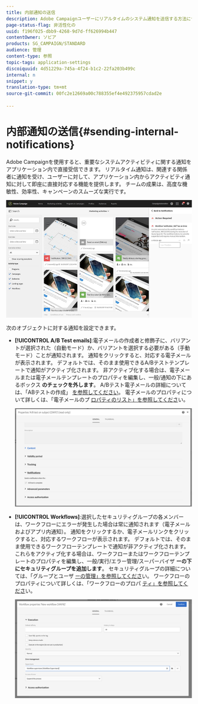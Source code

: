 ```yaml
---
title: 内部通知の送信
description: Adobe Campaignユーザーにリアルタイムのシステム通知を送信する方法について説明します。
page-status-flag: 非活性化の
uuid: f196f025-dbb9-4268-9d7d-ff626994b447
contentOwner: ソビア
products: SG_CAMPAIGN/STANDARD
audience: 管理
content-type: 参照
topic-tags: application-settings
discoiquuid: 4d51229a-745a-4f24-b1c2-22fa203b499c
internal: n
snippet: y
translation-type: tm+mt
source-git-commit: 00fc2e12669a00c788355ef4e492375957cdad2e

---
```



# 内部通知の送信{#sending-internal-notifications}

Adobe Campaignを使用すると、重要なシステムアクティビティに関する通知をアプリケーション内で直接受信できます。  リアルタイム通知は、関連する関係者に通知を受け、ユーザーに対して、アプリケーション内からアクティビティ通知に対して即座に直接対応する機能を提供します。 チームの成果は、高度な機敏性、効率性、キャンペーンのスムーズな実行です。

![](assets/pulse_3.png)

次のオブジェクトに対する通知を設定できます。

* **[!UICONTROL A/B Test emails]**:電子メールの作成者と修飾子に、バリアントが選択された（自動モード）か、バリアントを選択する必要がある（手動モード）ことが通知されます。 通知をクリックすると、対応する電子メールが表示されます。 デフォルトでは、そのまま使用できるA/Bテストテンプレートで通知がアクティブ化されます。 非アクティブ化する場合は、電子メールまたは電子メールテンプレートのプロパティを編集し、一般/通知の下にあるボックス **のチェックを外します**。 A/Bテスト電子メールの詳細については、「ABテストの作成」 [を参照してください](../../channels/using/designing-an-a-b-test-email.md)。 電子メールのプロパティについて詳しくは、「電子メールのプ [ロパティのリスト」を参照してくださ](../../administration/using/configuring-email-channel.md#list-of-email-properties)い。

   ![](assets/pulse_2.png)

* **[!UICONTROL Workflows]**:選択したセキュリティグループの各メンバーは、ワークフローにエラーが発生した場合は常に通知されます（電子メールおよびアプリ内通知）。 通知をクリックするか、電子メールリンクをクリックすると、対応するワークフローが表示されます。 デフォルトでは、そのまま使用できるワークフローテンプレートで通知が非アクティブ化されます。 これらをアクティブ化する場合は、ワークフローまたはワークフローテンプレートのプロパティを編集し、一般/実行/エラー管理/スーパーバイザ **ーの下にセキュリティグループを追加します**。 セキュリティグループの詳細については、「グループとユーザ [ーの管理」を参照してくださ](../../administration/using/managing-groups-and-users.md)い。 ワークフローのプロパティについて詳しくは、「ワークフローのプロパ [ティ」を参照してくださ](../../automating/using/executing-a-workflow.md#workflow-properties)い。

   ![](assets/pulse_1.png)

